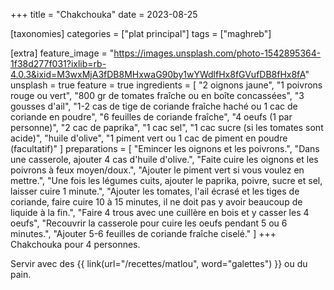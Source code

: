 +++
title = "Chakchouka"
date = 2023-08-25

[taxonomies]
categories = ["plat principal"]
tags = ["maghreb"]

[extra]
feature_image = "https://images.unsplash.com/photo-1542895364-1f38d277f031?ixlib=rb-4.0.3&ixid=M3wxMjA3fDB8MHxwaG90by1wYWdlfHx8fGVufDB8fHx8fA"
unsplash = true
feature = true
ingredients = [
  "2 oignons jaune",
  "1 poivrons rouge ou vert",
  "800 gr de tomates fraîche ou en boîte concassées",
  "3 gousses d'ail",
  "1-2 cas de tige de coriande fraîche haché ou 1 cac de coriande en poudre",
  "6 feuilles de coriande fraîche",
  "4 oeufs (1 par personne)",
  "2 cac de paprika",
  "1 cac sel",
  "1 cac sucre (si les tomates sont acide)",
  "huile d'olive",
  "1 piment vert ou 1 cac de piment en poudre (facultatif)"
]
preparations = [
  "Emincer les oignons et les poivrons.",
  "Dans une casserole, ajouter 4 cas d'huile d'olive.",
  "Faite cuire les oignons et les poivrons à feux moyen/doux.",
  "Ajouter le piment vert si vous voulez en mettre.",
  "Une fois les légumes cuits, ajouter le paprika, poivre, sucre et sel, laisser cuire 1 minute.",
  "Ajouter les tomates, l'ail écrasé et les tiges de coriande, faire cuire 10 à 15 minutes, il ne doit pas y avoir beaucoup de liquide à la fin.",
  "Faire 4 trous avec une cuillère en bois et y casser les 4 oeufs",
  "Recouvrir la casserole pour cuire les oeufs pendant 5 ou 6 minutes.",
  "Ajouter 5-6 feuilles de coriande fraîche ciselé."
]
+++
Chakchouka pour 4 personnes.  

Servir avec des {{ link(url="/recettes/matlou", word="galettes") }} ou du pain.

